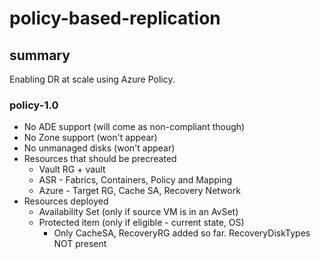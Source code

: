 # policy-based-replication

## summary
Enabling DR at scale using Azure Policy.

### policy-1.0
 - No ADE support (will come as non-compliant though)
 - No Zone support (won't appear)
 - No unmanaged disks (won't appear)
 - Resources that should be precreated
    - Vault RG + vault
    - ASR - Fabrics, Containers, Policy and Mapping
    - Azure - Target RG, Cache SA, Recovery Network
 - Resources deployed
    - Availability Set (only if source VM is in an AvSet)
    - Protected item (only if eligible - current state, OS)
        - Only CacheSA, RecoveryRG added so far. RecoveryDiskTypes NOT present